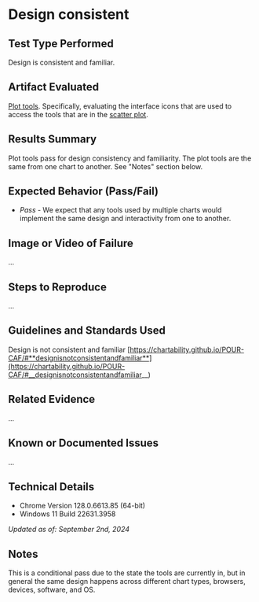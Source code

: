# Design consistent

## Test Type Performed

Design is consistent and familiar.

## Artifact Evaluated

[Plot tools](https://docs.bokeh.org/en/latest/docs/user_guide/interaction/tools.html#ug-interaction-tools). Specifically, evaluating the interface icons that are used to access the tools that are in the [scatter plot](https://quansight-labs.github.io/bokeh-a11y-audit/#_ts1723552414769).

## Results Summary

Plot tools pass for design consistency and familiarity. The plot tools are the same from one chart to another. See "Notes" section below.

## Expected Behavior (Pass/Fail)

- _Pass_ - We expect that any tools used by multiple charts would implement the same design and interactivity from one to another.

## Image or Video of Failure

...

## Steps to Reproduce

...

## Guidelines and Standards Used

Design is not consistent and familiar [https://chartability.github.io/POUR-CAF/#**designisnotconsistentandfamiliar**](https://chartability.github.io/POUR-CAF/#__designisnotconsistentandfamiliar__)

## Related Evidence

...

## Known or Documented Issues

...

## Technical Details

- Chrome Version 128.0.6613.85 (64-bit)
- Windows 11 Build 22631.3958

_Updated as of: September 2nd, 2024_

## Notes

This is a conditional pass due to the state the tools are currently in, but in general the same design happens across different chart types, browsers, devices, software, and OS.
